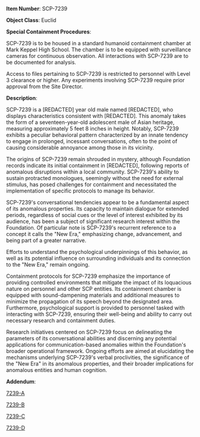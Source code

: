 **Item Number**: SCP-7239

**Object Class**: Euclid

**Special Containment Procedures**:

SCP-7239 is to be housed in a standard humanoid containment chamber at Mark Keppel High School. The chamber is to be equipped with surveillance cameras for continuous observation. All interactions with SCP-7239 are to be documented for analysis.

Access to files pertaining to SCP-7239 is restricted to personnel with Level 3 clearance or higher. Any experiments involving SCP-7239 require prior approval from the Site Director.

**Description**:

SCP-7239 is a [REDACTED] year old male named [REDACTED], who displays characteristics consistent with [REDACTED]. This anomaly takes the form of a seventeen-year-old adolescent male of Asian heritage, measuring approximately 5 feet 8 inches in height. Notably, SCP-7239 exhibits a peculiar behavioral pattern characterized by an innate tendency to engage in prolonged, incessant conversations, often to the point of causing considerable annoyance among those in its vicinity.

The origins of SCP-7239 remain shrouded in mystery, although Foundation records indicate its initial containment in [REDACTED], following reports of anomalous disruptions within a local community. SCP-7239's ability to sustain protracted monologues, seemingly without the need for external stimulus, has posed challenges for containment and necessitated the implementation of specific protocols to manage its behavior.

SCP-7239's conversational tendencies appear to be a fundamental aspect of its anomalous properties. Its capacity to maintain dialogue for extended periods, regardless of social cues or the level of interest exhibited by its audience, has been a subject of significant research interest within the Foundation. Of particular note is SCP-7239's recurrent reference to a concept it calls the "New Era," emphasizing change, advancement, and being part of a greater narrative.

Efforts to understand the psychological underpinnings of this behavior, as well as its potential influence on surrounding individuals and its connection to the "New Era," remain ongoing.

Containment protocols for SCP-7239 emphasize the importance of providing controlled environments that mitigate the impact of its loquacious nature on personnel and other SCP entities. Its containment chamber is equipped with sound-dampening materials and additional measures to minimize the propagation of its speech beyond the designated area. Furthermore, psychological support is provided to personnel tasked with interacting with SCP-7239, ensuring their well-being and ability to carry out necessary research and containment duties.

Research initiatives centered on SCP-7239 focus on delineating the parameters of its conversational abilities and discerning any potential applications for communication-based anomalies within the Foundation's broader operational framework. Ongoing efforts are aimed at elucidating the mechanisms underlying SCP-7239's verbal proclivities, the significance of the "New Era" in its anomalous properties, and their broader implications for anomalous entities and human cognition.

**Addendum**:

[7239-A](https://dderpym.github.io/-fake-scp7239/Addendum/7239-A)

[7239-B](https://dderpym.github.io/-fake-scp7239/Addendum/7239-B)

[7239-C](https://dderpym.github.io/-fake-scp7239/Addendum/7239-C)

[7239-D](https://dderpym.github.io/-fake-scp7239/Addendum/7239-D)
